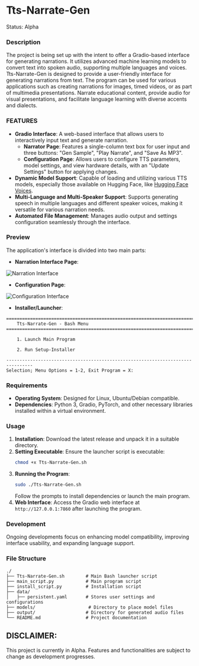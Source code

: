 # Tts-Narrate-Gen
Status: Alpha

### Description
The project is being set up with the intent to offer a Gradio-based interface for generating narrations. It utilizes advanced machine learning models to convert text into spoken audio, supporting multiple languages and voices. Tts-Narrate-Gen is designed to provide a user-friendly interface for generating narrations from text. The program can be used for various applications such as creating narrations for images, timed videos, or as part of multimedia presentations. Narrate educational content, provide audio for visual presentations, and facilitate language learning with diverse accents and dialects.

### FEATURES
- **Gradio Interface**: A web-based interface that allows users to interactively input text and generate narration.
  - **Narrator Page**: Features a single-column text box for user input and three buttons: "Gen Sample", "Play Narrate", and "Save As MP3".
  - **Configuration Page**: Allows users to configure TTS parameters, model settings, and view hardware details, with an "Update Settings" button for applying changes.
- **Dynamic Model Support**: Capable of loading and utilizing various TTS models, especially those available on Hugging Face, like [Hugging Face Voices](https://huggingface.co/voices).
- **Multi-Language and Multi-Speaker Support**: Supports generating speech in multiple languages and different speaker voices, making it versatile for various narration needs.
- **Automated File Management**: Manages audio output and settings configuration seamlessly through the interface.

### Preview
The application's interface is divided into two main parts:
- **Narration Interface Page**:

![Narration Interface](media/narratio.png)

- **Configuration Page**:

![Configuration Interface](media/configuration.png)

- **Installer/Launcher**:
```
================================================================================
    Tts-Narrate-Gen - Bash Menu
================================================================================

    1. Launch Main Program

    2. Run Setup-Installer

--------------------------------------------------------------------------------
Selection; Menu Options = 1-2, Exit Program = X: 
```

### Requirements
- **Operating System**: Designed for Linux, Ubuntu/Debian compatible.
- **Dependencies**: Python 3, Gradio, PyTorch, and other necessary libraries installed within a virtual environment.

### Usage
1. **Installation**: Download the latest release and unpack it in a suitable directory.
2. **Setting Executable**: Ensure the launcher script is executable:
   ```bash
   chmod +x Tts-Narrate-Gen.sh
   ```
3. **Running the Program**:
   ```bash
   sudo ./Tts-Narrate-Gen.sh
   ```
   Follow the prompts to install dependencies or launch the main program.
4. **Web Interface**: Access the Gradio web interface at `http://127.0.0.1:7860` after launching the program.

### Development
Ongoing developments focus on enhancing model compatibility, improving interface usability, and expanding language support.

### File Structure
```
./
├── Tts-Narrate-Gen.sh        # Main Bash launcher script
├── main_script.py            # Main program script
├── install_script.py         # Installation script
├── data/
│   ├── persistent.yaml       # Stores user settings and configurations
├── models/                    # Directory to place model files
├── output/                   # Directory for generated audio files
└── README.md                 # Project documentation
```

## DISCLAIMER:
This project is currently in Alpha. Features and functionalities are subject to change as development progresses.
